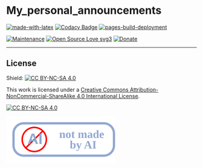 # My_personal_announcements

[![made-with-latex](https://img.shields.io/badge/Made%20with-LaTeX-1f425f.svg)](https://www.latex-project.org/)
[![Codacy Badge](https://app.codacy.com/project/badge/Grade/5e61e8ac6e0f418785358224f47f36d4)](https://app.codacy.com/gh/R0mb0/My_personal_announcements/dashboard?utm_source=gh&utm_medium=referral&utm_content=&utm_campaign=Badge_grade)
[![pages-build-deployment](https://github.com/R0mb0/My_personal_announcements/actions/workflows/pages/pages-build-deployment/badge.svg)](https://github.com/R0mb0/My_personal_announcements/actions/workflows/pages/pages-build-deployment)

[![Maintenance](https://img.shields.io/badge/Maintained%3F-yes-green.svg)](https://github.com/R0mb0/My_personal_announcements)
[![Open Source Love svg3](https://badges.frapsoft.com/os/v3/open-source.svg?v=103)](https://github.com/R0mb0/My_personal_announcements)
[![Donate](https://img.shields.io/badge/PayPal-Donate%20to%20Author-blue.svg)](http://paypal.me/R0mb0)

---

## License

Shield: [![CC BY-NC-SA 4.0][cc-by-nc-sa-shield]][cc-by-nc-sa]

This work is licensed under a
[Creative Commons Attribution-NonCommercial-ShareAlike 4.0 International License][cc-by-nc-sa].

[![CC BY-NC-SA 4.0][cc-by-nc-sa-image]][cc-by-nc-sa]

[cc-by-nc-sa]: http://creativecommons.org/licenses/by-nc-sa/4.0/
[cc-by-nc-sa-image]: https://licensebuttons.net/l/by-nc-sa/4.0/88x31.png
[cc-by-nc-sa-shield]: https://img.shields.io/badge/License-CC%20BY--NC--SA%204.0-lightgrey.svg

  <picture>
    <source media="(prefers-color-scheme: dark)"srcset="https://github.com/R0mb0/Not_made_by_AI/blob/main/Badge/SVG/NotMadeByAIDark.svg">
    <source media="(prefers-color-scheme: light)"srcset="https://github.com/R0mb0/Not_made_by_AI/blob/main/Badge/SVG/NotMadeByAILight.svg">
    <img alt="Not made by AI" src="https://github.com/R0mb0/Not_made_by_AI/blob/main/Badge/SVG/NotMadeByAIDefault.svg">
  </picture>
